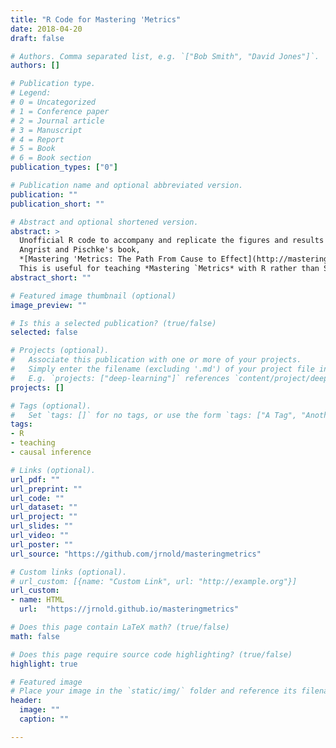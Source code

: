 ```yaml
---
title: "R Code for Mastering 'Metrics"
date: 2018-04-20
draft: false

# Authors. Comma separated list, e.g. `["Bob Smith", "David Jones"]`.
authors: []

# Publication type.
# Legend:
# 0 = Uncategorized
# 1 = Conference paper
# 2 = Journal article
# 3 = Manuscript
# 4 = Report
# 5 = Book
# 6 = Book section
publication_types: ["0"]

# Publication name and optional abbreviated version.
publication: ""
publication_short: ""

# Abstract and optional shortened version.
abstract: >
  Unofficial R code to accompany and replicate the figures and results
  Angrist and Pischke's book,
  *[Mastering 'Metrics: The Path From Cause to Effect](http://masteringmetrics.com/)*.
  This is useful for teaching *Mastering `Metrics* with R rather than Stata.
abstract_short: ""

# Featured image thumbnail (optional)
image_preview: ""

# Is this a selected publication? (true/false)
selected: false

# Projects (optional).
#   Associate this publication with one or more of your projects.
#   Simply enter the filename (excluding '.md') of your project file in `content/project/`.
#   E.g. `projects: ["deep-learning"]` references `content/project/deep-learning.md`.
projects: []

# Tags (optional).
#   Set `tags: []` for no tags, or use the form `tags: ["A Tag", "Another Tag"]` for one or more tags.
tags:
- R
- teaching
- causal inference

# Links (optional).
url_pdf: ""
url_preprint: ""
url_code: ""
url_dataset: ""
url_project: ""
url_slides: ""
url_video: ""
url_poster: ""
url_source: "https://github.com/jrnold/masteringmetrics"

# Custom links (optional).
# url_custom: [{name: "Custom Link", url: "http://example.org"}]
url_custom:
- name: HTML
  url:  "https://jrnold.github.io/masteringmetrics"

# Does this page contain LaTeX math? (true/false)
math: false

# Does this page require source code highlighting? (true/false)
highlight: true

# Featured image
# Place your image in the `static/img/` folder and reference its filename below, e.g. `image: "example.jpg"`.
header:
  image: ""
  caption: ""

---
```

